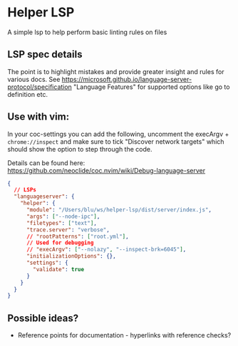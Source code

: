 # Helper LSP

A simple lsp to help perform basic linting rules on files

## LSP spec details

The point is to highlight mistakes and provide greater insight and rules for various docs.
See https://microsoft.github.io/language-server-protocol/specification "Language Features" for supported options like go to definition etc.

## Use with vim:

In your coc-settings you can add the following, uncomment the execArgv + `chrome://inspect` and make sure to tick "Discover network targets" which should show the option to step through the code.

Details can be found here: https://github.com/neoclide/coc.nvim/wiki/Debug-language-server

```json
{
  // LSPs
  "languageserver": {
    "helper": {
      "module": "/Users/blu/ws/helper-lsp/dist/server/index.js",
      "args": ["--node-ipc"],
      "filetypes": ["text"],
      "trace.server": "verbose",
      // "rootPatterns": ["root.yml"],
      // Used for debugging
      // "execArgv": ["--nolazy", "--inspect-brk=6045"],
      "initializationOptions": {},
      "settings": {
        "validate": true
      }
    }
  }
}
```

## Possible ideas?

- Reference points for documentation - hyperlinks with reference checks?
